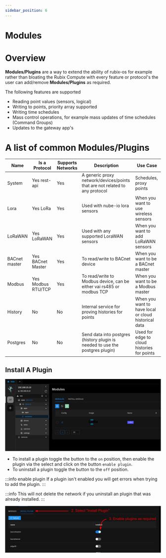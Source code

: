 ```yaml
---
sidebar_position: 6
---
```


# Modules

# Overview

**Modules/Plugins** are a way to extend the ability of rubix-os for example rather than bloating the
Rubix Compute with every feature or protocol's the user can add/remove **Modules/Plugins** as required.

The following features are supported

* Reading point values (sensors, logical)
* Writing to points, priority array supported
* Writing time schedules
* Mass control operations, for example mass updates of time schedules (Command Groups)
* Updates to the gateway app's

# A list of common Modules/Plugins

| Name         | Is a Protocol      | Supports <br/>Networks | Description                                                                   | Use Case                                             | 
|--------------|--------------------|------------------------|-------------------------------------------------------------------------------|------------------------------------------------------|
| System       | Yes rest-api       | Yes                    | A generic proxy network/devices/points that are not related to any protocol   | Schedules, proxy points                              | 
| Lora         | Yes LoRa           | Yes                    | Used with nube-io lora sensors                                                | When you want to use wireless sensors                | 
| LoRaWAN     | Yes LoRaWAN        | Yes                    | Used with any supported LoraWAN sensors                                       | When you want to add LoRaWAN sensors                 | 
| BACnet master | Yes BACnet Master  | Yes                    | To read/write to BACnet device                                                | When you want to be a BACnet master                  | 
| Modbus       | Yes Modbus RTU/TCP | Yes                    | To read/write to Modbus device, can be either vai rs485 or modbus TCP         | When you want to be a Modbus master                  | 
| History      | No                 | No                     | Internal service for proving histories for points                             | When you want to have local or cloud historical data | 
| Postgres     | No                 | No                     | Send data into postgres (history plugin is needed to use the postgres plugin) | Used for edge to cloud histories for points          | 



## Install A Plugin

![-](../img/apps/plugins-page.png)

* To install a plugin toggle the button to the `on` position, then enable the plugin via the select and click on the button `enable plugin`.
* To uninstall a plugin toggle the button to the `off` position.

:::info enable plugin
If a plugin isn't enabled you will get errors when trying to add the plugin.
:::

:::info
This will not delete the network if you uninstall an plugin that was already installed.
:::

![-](../img/apps/plugin-install.png)
